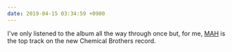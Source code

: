 ```yaml
---
date: 2019-04-15 03:34:59 +0900
---
```

I've only listened to the album all the way through once but, for me, [MAH](https://itunes.apple.com/us/album/mah/1450389806?i=1450389831) is the top track on the new Chemical Brothers record. 
